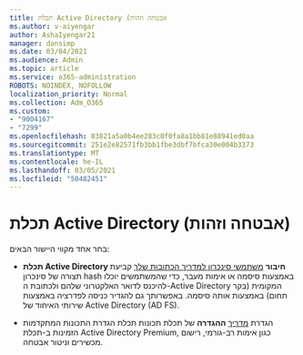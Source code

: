 ```yaml
---
title: תכלת Active Directory (אבטחה וזהות
ms.author: v-aiyengar
author: AshaIyengar21
manager: dansimp
ms.date: 03/04/2021
ms.audience: Admin
ms.topic: article
ms.service: o365-administration
ROBOTS: NOINDEX, NOFOLLOW
localization_priority: Normal
ms.collection: Adm_O365
ms.custom:
- "9004167"
- "7299"
ms.openlocfilehash: 03821a5a0b4ee283c0f0fa8a1bb81e88941ed0aa
ms.sourcegitcommit: 251e2e82571fb3bb1fbe3dbf7bfca30e004b3373
ms.translationtype: MT
ms.contentlocale: he-IL
ms.lasthandoff: 03/05/2021
ms.locfileid: "50482451"
---
```

# <a name="azure-active-directory-security-and-identity"></a>תכלת Active Directory (אבטחה וזהות)

בחר אחד מקווי היישור הבאים:

- **תכלת Active Directory חיבור** [משתמשי סינכרון למדריך הכתובות שלך](https://go.microsoft.com/fwlink/?linkid=2071310) קביעת תצורה של סינכרון hash באמצעות סיסמה או אימות מעבר, כדי שהמשתמשים יוכלו להיכנס לדואר האלקטרוני שלהם ולכתובת ה-Active Directory המקומית (בקר תחום) באמצעות אותה סיסמה. באפשרותך גם להגדיר כניסה לפדרציה באמצעות שירותי האיחוד של Active Directory (AD FS).

- הגדרת [מדריך](https://go.microsoft.com/fwlink/?linkid=2134390) **ההגדרה** של תכלת תכונות תכלת הגדרת התכונות המתקדמות הזמינות ב-תכלת Active Directory Premium, כגון אימות רב-גורמי, רישום מכשירים וניטור אבטחה.
